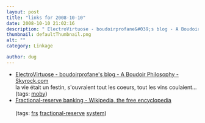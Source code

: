 ```yaml
---
layout: post
title: "links for 2008-10-10"
date: 2008-10-10 21:02:16
description: " ElectroVirtuose - boudoirprofane&#039;s blog - A Boudoir Philosophy - Skyrock.com la vie était un festin, s&#039;ouvraient tout les coeurs, tout les vins coulaient&#8230; (tags --  moby) Fractional-reserve banking - Wikipedia, the free encyclopedia (tags --  frs fractional-reserve system)&#8230;"
thumbnail: defaultThumbnail.png
alt: ""
category: Linkage

author: dug
---
```


<ul class="delicious"><li>
                <div class="delicious-link"><a href="http://boudoirprofane.skyrock.com/1726469474-ElectroVirtuose.html">ElectroVirtuose - boudoirprofane&#039;s blog - A Boudoir Philosophy - Skyrock.com</a></div>
                <div class="delicious-extended">la vie était un festin, s&#039;ouvraient tout les coeurs, tout les vins coulaient...</div>
                <div class="delicious-tags">(tags: <a href="http://delicious.com/dug/moby">moby</a>)</div>
            </li><li>
                <div class="delicious-link"><a href="http://en.wikipedia.org/wiki/Fractional-reserve_banking">Fractional-reserve banking - Wikipedia, the free encyclopedia</a></div>
                <br />
                <div class="delicious-tags">(tags: <a href="http://delicious.com/dug/frs">frs</a> <a href="http://delicious.com/dug/fractional-reserve">fractional-reserve</a> <a href="http://delicious.com/dug/system">system</a>)</div>
            </li></ul>
